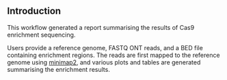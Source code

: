 ## Introduction
This workflow generated a report summarising the results of Cas9 enrichment sequencing.

Users provide a reference genome, FASTQ ONT reads, and a BED file containing enrichment regions.
The reads are first mapped to the reference genome using [minimap2](https://github.com/lh3/minimap2), and
various plots and tables are generated summarising the enrichment results.
